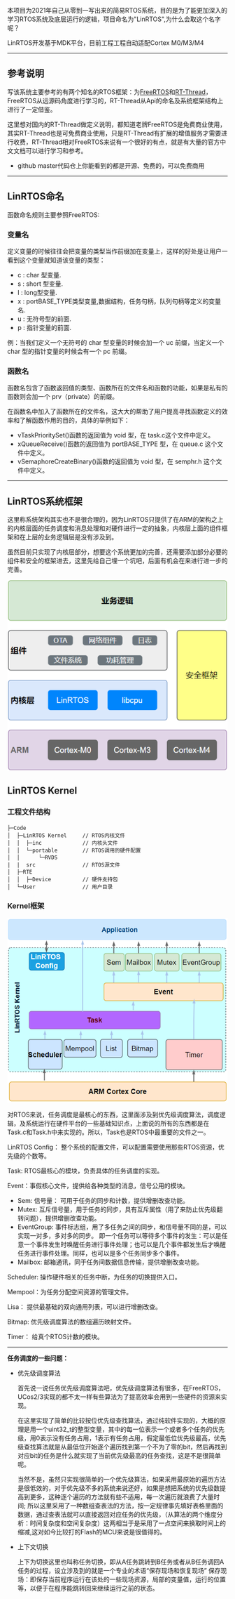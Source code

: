 
本项目为2021年自己从零到一写出来的简易RTOS系统，目的是为了能更加深入的学习RTOS系统及底层运行的逻辑，项目命名为"LinRTOS",为什么会取这个名字呢？

LinRTOS开发基于MDK平台，目前工程工程自动适配Cortex M0/M3/M4

---
## 参考说明
写该系统主要参考的有两个知名的RTOS框架：为[FreeRTOS](https://freertos.org/RTOS.html)和[RT-Thread](https://www.rt-thread.org/document/site/#/rt-thread-version/rt-thread-standard/README)，FreeRTOS从远源码角度进行学习的，RT-Thread从Api的命名及系统框架结构上进行了一定借鉴。

这里想对国内的RT-Thread做定义说明，都知道老牌FreeRTOS是免费商业使用，其实RT-Thread也是可免费商业使用，只是RT-Thread有扩展的增值服务才需要进行收费，RT-Thread相对FreeRTOS来说有一个很好的有点，就是有大量的官方中文文档可以进行学习和参考。
- github master代码仓上你能看到的都是开源、免费的，可以免费商用
---
## LinRTOS命名
函数命名规则主要参照FreeRTOS:

### **变量名**

定义变量的时候往往会把变量的类型当作前缀加在变量上，这样的好处是让用户一看到这个变量就知道该变量的类型：
- c : char 型变量.
- s : short 型变量.
- l : long型变量.
- x : portBASE_TYPE类型变量,数据结构，任务句柄，队列句柄等定义的变量名.
- u : 无符号型的前面.
- p : 指针变量的前面.

例：当我们定义一个无符号的 char 型变量的时候会加一个 uc 前缀，当定义一个char 型的指针变量的时候会有一个 pc 前缀。

### **函数名**

函数名包含了函数返回值的类型、函数所在的文件名和函数的功能，如果是私有的函数则会加一个 prv（private）的前缀。

在函数名中加入了函数所在的文件名，这大大的帮助了用户提高寻找函数定义的效率和了解函数作用的目的，具体的举例如下：

- vTaskPrioritySet()函数的返回值为 void 型，在 task.c这个文件中定义。
- xQueueReceive()函数的返回值为 portBASE_TYPE 型，在 queue.c 这个文件中定义。
- vSemaphoreCreateBinary()函数的返回值为 void 型，在 semphr.h 这个文件中定义。

---

## LinRTOS系统框架
这里称系统架构其实也不是很合理的，因为LinRTOS只提供了在ARM的架构之上的内核层面的任务调度和消息处理和对硬件进行一定的抽象，内核层上面的组件框架和在上层的业务逻辑层是没有涉及到。

虽然目前只实现了内核层部分，想要这个系统更加的完善，还需要添加部分必要的组件和安全的框架进去，这里先给自己埋一个坑吧，后面有机会在来进行进一步的完善。

![整体框架](./Image/整体框图.png)

## LinRTOS Kernel
### 工程文件结构

    ├─Code
    │  ├─LinRTOS Kernel     // RTOS内核文件
    │  │  ├─inc             // 内核头文件
    │  │  └─portable        // RTOS调用的硬件配置
    │  │      └─RVDS
    |  |  src               // RTOS源文件
    │  ├─RTE
    │  │  ├─Device          // 硬件支持包
    │  └─User               // 用户目录

### Kernel框架
![Kelnel框架](./Image/LinRTOS_Kernel.png)

对RTOS来说，任务调度是最核心的东西，这里面涉及到优先级调度算法，调度逻辑，及系统运行在硬件平台的一些基础知识点，上面说的所有的东西都是在Task.c和Task.h中来实现的。所以，Task也是RTOS中最重要的文件之一。


LinRTOS Config： 整个系统的配置文件，可以配置需要使用那些RTOS资源，优先级的个数等。

Task: RTOS最核心的模块，负责具体的任务调度的实现。

Event：事假核心文件，提供给各种类型的消息，信号公用的模块。
- Sem: 信号量： 可用于任务的同步和计数，提供增删改查功能。
- Mutex: 互斥信号量，用于任务的同步，具有互斥属性（用了来防止优先级翻转问题），提供增删改查功能。
- EventGroup: 事件标志组，用了多任务之间的同步，和信号量不同的是，可以实现一对多，多对多的同步。 即一个任务可以等待多个事件的发生：可以是任意一个事件发生时唤醒任务进行事件处理；也可以是几个事件都发生后才唤醒任务进行事件处理。同样，也可以是多个任务同步多个事件。
- Mailbox: 邮箱通讯，同于任务间数据信息传输，提供增删改查功能。

Scheduler: 操作硬件相关的任务中断，为任务的切换提供入口。

Mempool：为任务分配空间资源的管理文件。

Lisa： 提供最基础的双向通用列表，可以进行增删改查。

Bitmap: 优先级调度算法的数组遍历映射文件。

Timer： 给真个RTOS计数的模块。

---

**任务调度的一些问题：**

- 优先级调度算法

    首先说一说任务优先级调度算法吧，优先级调度算法有很多，在FreeRTOS，UCos2/3实现的都不太一样有些算法为了提高效率会用到一些硬件的资源来实现。

    在这里实现了简单的比较按位优先级查找算法，通过纯软件实现的，大概的原理是用一个uint32_t的整型变量，其中的每一位表示一个或者多个任务的优先级，用0表示没有任务占用，1表示有任务占用，假定最低位优先级最高，优先级查找算法就是从最低位开始逐个遍历找到第一个不为了零的bit，然后再找到对应bit的任务是什么就实现了当前优先级最高的任务查找，这是不是很简单呢。

    当然不是，虽然只实现很简单的一个优先级算法，如果采用最原始的遍历方法是很低效的，对于优先级不多的系统来说还好，如果是想把系统的优先级数提高到更多，这种逐个遍历的方法就有些不适用，每一次遍历就浪费了大量时间; 所以这里采用了一种数组查表法的方法，按一定规律事先填好表格里面的数据，通过查表法就可以直接返回对应任务的优先级，（从算法的两个维度分析：时间复杂度和空间复杂度）这两相当于是采用了一点空间来换取时间上的缩减,这对如今比较打的Flash的MCU来说是很值得的。

- 上下文切换

    上下为切换这里也叫称任务切换，即从A任务跳转到B任务或者从B任务调回A任务的过程，设立涉及到的就是一个专业的术语“保存现场和恢复现场”
    保存现场：即保存当前程序运行在该处的一些现场资源，局部的变量值，运行的位置等，以便于在程序能跳转回来继续运行之前的状态。


